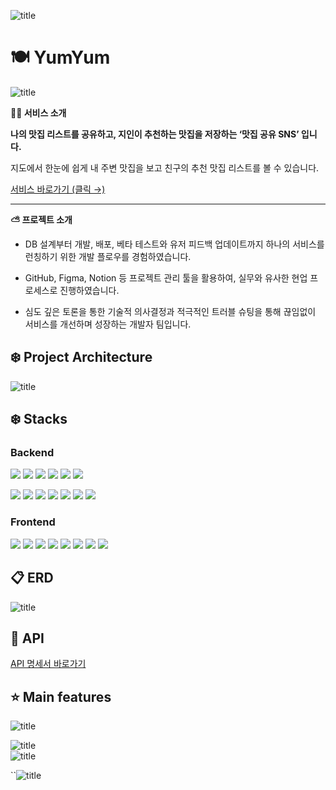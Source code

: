 ![title](https://www.notion.so/image/https%3A%2F%2Fs3-us-west-2.amazonaws.com%2Fsecure.notion-static.com%2Fce614614-9f37-45dc-839b-1d8d8467b792%2FUntitled.png?table=block&id=8ac44767-926a-474c-8978-202ec1eb98d2&spaceId=9b2d7abe-1440-407f-a4b1-9d97908075f6&width=2000&userId=c5049af8-d03e-42ff-b646-e5e6a17fc55d&cache=v2)   


# 🍽️ YumYum

![title](https://www.notion.so/image/https%3A%2F%2Fs3-us-west-2.amazonaws.com%2Fsecure.notion-static.com%2F5ab018df-bc9c-4c4f-bd95-814af6f24ee6%2FYumYum2.png?table=block&id=20e6f37a-6e87-4d96-9ac2-ed5d38ff634f&spaceId=9b2d7abe-1440-407f-a4b1-9d97908075f6&width=2000&userId=c5049af8-d03e-42ff-b646-e5e6a17fc55d&cache=v2)   

**✍🏻 서비스 소개**

**나의 맛집 리스트를 공유하고, 지인이 추천하는 맛집을 저장하는 ‘맛집 공유 SNS’ 입니다.**

지도에서 한눈에 쉽게  내 주변 맛집을 보고 친구의 추천 맛집 리스트를 볼 수 있습니다.

[서비스 바로가기 (클릭 →) ](https://yumyumdb.com/)   

---


**⛅️ 프로젝트 소개**

- DB 설계부터 개발, 배포, 베타 테스트와 유저 피드백 업데이트까지 하나의 서비스를 런칭하기 위한 개발 플로우를 경험하였습니다. 

- GitHub, Figma, Notion 등 프로젝트 관리 툴을 활용하여, 실무와 유사한 현업 프로세스로 진행하였습니다. 

- 심도 깊은 토론을 통한 기술적 의사결정과 적극적인 트러블 슈팅을 통해 끊임없이 서비스를 개선하며 성장하는 개발자 팀입니다. 





## ❄️ Project Architecture

![title](https://www.notion.so/image/https%3A%2F%2Fs3-us-west-2.amazonaws.com%2Fsecure.notion-static.com%2Fbe57b2e2-28bd-42f3-8780-ffebd2f9b83e%2FYUMYUM_8Avengers_%25EC%25B5%259C%25EC%25A2%2585%25EB%25B0%259C%25ED%2591%259CPPT.png?table=block&id=500423b8-d78f-45fa-b03d-3e2a1345ac0d&spaceId=9b2d7abe-1440-407f-a4b1-9d97908075f6&width=2000&userId=c5049af8-d03e-42ff-b646-e5e6a17fc55d&cache=v2)   
 


## ❄️ Stacks

### Backend

<img src="https://img.shields.io/badge/typescript-3178C6?style=for-the-badge&logo=typescript&logoColor=black"> <img src="https://img.shields.io/badge/node.js-339933?style=for-the-badge&logo=Node.js&logoColor=white"> <img src="https://img.shields.io/badge/NestJS-E0234E?style=for-the-badge&logo=NestJS&logoColor=white"> <img src="https://img.shields.io/badge/mysql-4479A1?style=for-the-badge&logo=mysql&logoColor=white"> <img src="https://img.shields.io/badge/Jest-C21325?style=for-the-badge&logo=Jest&logoColor=white"> <img src="https://img.shields.io/badge/nginx-009639?style=for-the-badge&logo=nginx&logoColor=white">

<img src="https://img.shields.io/badge/amazonaws-232F3E?style=for-the-badge&logo=amazonaws&logoColor=white"> <img src="https://img.shields.io/badge/amazonec2-FF9900?style=for-the-badge&logo=amazonec2&logoColor=white"> <img src="https://img.shields.io/badge/amazonrds-527FFF?style=for-the-badge&logo=amazonrds&logoColor=white"> <img src="https://img.shields.io/badge/amazons3-569A31?style=for-the-badge&logo=amazons3&logoColor=white"> <img src="https://img.shields.io/badge/pm2-2B037A?style=for-the-badge&logo=pm2&logoColor=white">
 <img src="https://img.shields.io/badge/git-F05032?style=for-the-badge&logo=git&logoColor=white"> <img src="https://img.shields.io/badge/github-181717?style=for-the-badge&logo=github&logoColor=white">



### Frontend
<img src="https://img.shields.io/badge/javascript-F7DF1E?style=for-the-badge&logo=javascript&logoColor=black"> <img src="https://img.shields.io/badge/react-61DAFB?style=for-the-badge&logo=react&logoColor=black"> <img src="https://img.shields.io/badge/tailwindcss-06B6D4?style=for-the-badge&logo=tailwindcss&logoColor=white"> <img src="https://img.shields.io/badge/Axios-5A29E4?style=for-the-badge&logo=Axios&logoColor=white"> <img src="https://img.shields.io/badge/recoil-5C2D91?style=for-the-badge&logo=atom&logoColor=white"> <img src="https://img.shields.io/badge/react--query-ff3838?style=for-the-badge&logo=react&logoColor=white"> <img src="https://img.shields.io/badge/aws--s3-569A31?style=for-the-badge&logo=amazonaws&logoColor=white"> <img src="https://img.shields.io/badge/cloudfront-FE9A00?style=for-the-badge&logo=amazonaws&logoColor=white">


## 📋 ERD
![title](https://www.notion.so/image/https%3A%2F%2Fs3-us-west-2.amazonaws.com%2Fsecure.notion-static.com%2F959bc85a-6547-4fcc-b93f-7a11157b7afa%2FUntitled.png?table=block&id=b5405cb5-ae16-42fb-af83-c507fdc59760&spaceId=9b2d7abe-1440-407f-a4b1-9d97908075f6&width=2000&userId=c5049af8-d03e-42ff-b646-e5e6a17fc55d&cache=v2)   

## 🔎 API
[API 명세서 바로가기](https://plucky-summer-2c4.notion.site/1d8ca1a3eaad4f19b66bef99ab38e342?v=0445a1b8df1a42709e78c9627653239b)   



## ⭐️ Main features

![title](https://plucky-summer-2c4.notion.site/image/https%3A%2F%2Fs3-us-west-2.amazonaws.com%2Fsecure.notion-static.com%2F78fba69a-b8c7-4f16-854e-9a476d63e048%2F1.png?id=6be63095-deca-41bc-a3f9-148dab46646a&table=block&spaceId=9b2d7abe-1440-407f-a4b1-9d97908075f6&width=2000&userId=&cache=v2)   

![title](https://plucky-summer-2c4.notion.site/image/https%3A%2F%2Fs3-us-west-2.amazonaws.com%2Fsecure.notion-static.com%2F4e2ceafd-80c8-43d2-829e-55eb33f4aa22%2F2.png?id=4b7f8b07-d545-479e-855a-949ffdbf1b0e&table=block&spaceId=9b2d7abe-1440-407f-a4b1-9d97908075f6&width=2000&userId=&cache=v2)   
![title](https://plucky-summer-2c4.notion.site/image/https%3A%2F%2Fs3-us-west-2.amazonaws.com%2Fsecure.notion-static.com%2F1b962ed8-aebc-43e3-b0da-05024f4675be%2F3.png?id=a15ffa84-3f12-43fa-b5bd-5d7e5460b7db&table=block&spaceId=9b2d7abe-1440-407f-a4b1-9d97908075f6&width=2000&userId=&cache=v2)   


``![title](https://plucky-summer-2c4.notion.site/image/https%3A%2F%2Fs3-us-west-2.amazonaws.com%2Fsecure.notion-static.com%2F5ef6a1fb-e8fa-4b47-ad8b-3b400661571b%2F4.png?id=7e286c26-fad1-487f-95d9-da8ffc3c287a&table=block&spaceId=9b2d7abe-1440-407f-a4b1-9d97908075f6&width=2000&userId=&cache=v2)   
